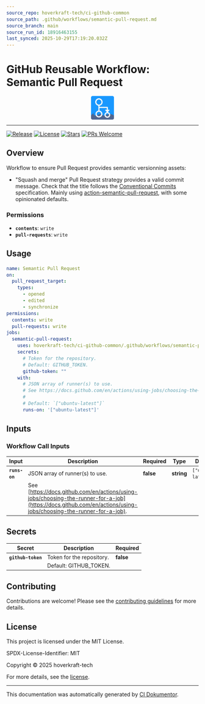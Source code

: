 ```yaml
---
source_repo: hoverkraft-tech/ci-github-common
source_path: .github/workflows/semantic-pull-request.md
source_branch: main
source_run_id: 18916463155
last_synced: 2025-10-29T17:19:20.032Z
---
```


<!-- header:start -->

# GitHub Reusable Workflow: Semantic Pull Request

<div align="center">
  <img src="../logo.svg" width="60px" align="center" alt="Semantic Pull Request" />
</div>

---

<!-- header:end -->

<!-- badges:start -->

[![Release](https://img.shields.io/github/v/release/hoverkraft-tech/ci-github-common)](https://github.com/hoverkraft-tech/ci-github-common/releases)
[![License](https://img.shields.io/github/license/hoverkraft-tech/ci-github-common)](http://choosealicense.com/licenses/mit/)
[![Stars](https://img.shields.io/github/stars/hoverkraft-tech/ci-github-common?style=social)](https://img.shields.io/github/stars/hoverkraft-tech/ci-github-common?style=social)
[![PRs Welcome](https://img.shields.io/badge/PRs-welcome-brightgreen.svg)](https://github.com/hoverkraft-tech/ci-github-common/blob/main/CONTRIBUTING.md)

<!-- badges:end -->

<!-- overview:start -->

## Overview

Workflow to ensure Pull Request provides semantic versionning assets:

- "Squash and merge" Pull Request strategy provides a valid commit message.
  Check that the title follows the [Conventional Commits](https://www.conventionalcommits.org/en/v1.0.0/) specification.
  Mainly using [action-semantic-pull-request](https://github.com/amannn/action-semantic-pull-request#installation), with some opinionated defaults.

### Permissions

- **`contents`**: `write`
- **`pull-requests`**: `write`

<!-- overview:end -->

<!-- usage:start -->

## Usage

```yaml
name: Semantic Pull Request
on:
  pull_request_target:
    types:
      - opened
      - edited
      - synchronize
permissions:
  contents: write
  pull-requests: write
jobs:
  semantic-pull-request:
    uses: hoverkraft-tech/ci-github-common/.github/workflows/semantic-pull-request.yml@b7dd413209df265bef8d7eb0efb117eaabc684c4 # 0.27.0
    secrets:
      # Token for the repository.
      # Default: GITHUB_TOKEN.
      github-token: ""
    with:
      # JSON array of runner(s) to use.
      # See https://docs.github.com/en/actions/using-jobs/choosing-the-runner-for-a-job.
      #
      # Default: `["ubuntu-latest"]`
      runs-on: '["ubuntu-latest"]'
```

<!-- usage:end -->

<!-- inputs:start -->

## Inputs

### Workflow Call Inputs

| **Input**     | **Description**                                                                                                                                                 | **Required** | **Type**   | **Default**         |
| ------------- | --------------------------------------------------------------------------------------------------------------------------------------------------------------- | ------------ | ---------- | ------------------- |
| **`runs-on`** | JSON array of runner(s) to use.                                                                                                                                 | **false**    | **string** | `["ubuntu-latest"]` |
|               | See [https://docs.github.com/en/actions/using-jobs/choosing-the-runner-for-a-job](https://docs.github.com/en/actions/using-jobs/choosing-the-runner-for-a-job). |              |            |                     |

<!-- inputs:end -->

<!-- secrets:start -->

## Secrets

| **Secret**         | **Description**           | **Required** |
| ------------------ | ------------------------- | ------------ |
| **`github-token`** | Token for the repository. | **false**    |
|                    | Default: GITHUB_TOKEN.    |              |

<!-- secrets:end -->

<!-- outputs:start -->
<!-- outputs:end -->

<!-- examples:start -->
<!-- examples:end -->

<!--
// jscpd:ignore-start
-->

<!-- contributing:start -->

## Contributing

Contributions are welcome! Please see the [contributing guidelines](https://github.com/hoverkraft-tech/ci-github-common/blob/main/CONTRIBUTING.md) for more details.

<!-- contributing:end -->

<!-- security:start -->
<!-- security:end -->

<!-- license:start -->

## License

This project is licensed under the MIT License.

SPDX-License-Identifier: MIT

Copyright © 2025 hoverkraft-tech

For more details, see the [license](http://choosealicense.com/licenses/mit/).

<!-- license:end -->

<!-- generated:start -->

---

This documentation was automatically generated by [CI Dokumentor](https://github.com/hoverkraft-tech/ci-dokumentor).

<!-- generated:end -->

<!--
// jscpd:ignore-end
-->
